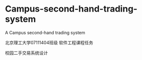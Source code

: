 # Campus-second-hand-trading-system
A Campus second-hand trading system

北京理工大学07111404班级 软件工程课程任务

校园二手交易系统设计
